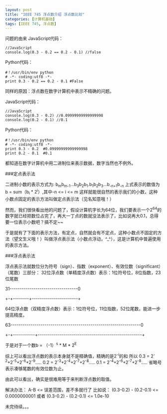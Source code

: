 ```yaml
---
layout: post
title: "IEEE 745 浮点数介绍 浮点数比较"
categories: [计算机基础]
tags: [IEEE 745, 浮点数]
---
```


问题的由来
JavaScript代码：

    //JavaScript
    console.log(0.3 - 0.2 == 0.2 - 0.1) //false
    
Python代码：    

    #！/usr/bin/env python
    # -*- coding:utf8 -*-
    print 0.3 - 0.2 == 0.2 - 0.1 #False
    
同样的原因：浮点数在数字计算机中表示不精确的问题。

JavaScript代码：

    //JavaScript
    console.log(0.3 - 0.2) //0.09999999999999998
    console.log(0.2 - 0.1) //0.1
    
Python代码：    

    #！/usr/bin/env python
    # -*- coding:utf8 -*-    
    print 0.3 - 0.2  #0.09999999999999998
    print 0.2 - 0.1  #0.1
    
    
都知道在数字计算机中用二进制位来表示数据，数字当然也不例外。

###定点表示法

二进制小数的表示方式为:
b<sub>m</sub>b<sub>m-1</sub>...b<sub>3</sub>b<sub>2</sub>b<sub>1</sub>.b<sub>1</sub>b<sub>2</sub>b<sub>3</sub>...b<sub>-n+1</sub>b<sub>-n</sub>
上式表示的数值为
b = sum（b<sub>i</sub> * 2<sup>i</sup>）,其中-n <= i <= m
这样就能很自然的表示我们的小数，这种小数点固定的表示方法叫做定点表示法（见名知意哦！）

然而，我们很快看出他的问题了，假设计算机字长为64位，我们要表示一个2<sup>64</sup>的数字就已经把数位占完了，再大一丁点的数就没法表示了，比如说再大0.1，总得要一位表示小数吧？搞不定~~

于是就有了下面的表示方法，有定点，自然就会有不定点，这种小数点不固定的方法（望文生义哦！）叫做浮点表示法（小数点浮动，^_^），这是计算机中普遍使用的表示方法。

###浮点表示法

浮点表示法就数位分为符号（sign）、指数（exponent）、有效位数（significant）（尾数）三部分：
32位浮点数（单精度浮点数）表示：1位符号位，8位指数，23位尾数

31----------------------------------0

\+-+--------+-----------------------+


64位浮点数（双精度浮点数）表示：1位符号位，11位指数，52位尾数，能进一步提高精度。

63-----------------------------------------------------------------0

+-+-----------+----------------------------------------------------+

于是对于一个数b = （-1）<sup>s</sup> \* M \* 2<sup>E</sup>

综上可以看出浮点数的表示本身就不是精确值，精确的是2<sup>-i</sup>的和
所以
0.3 = 2<sup>-2</sup>+2<sup>-5</sup>+2<sup>-6</sup>+2<sup>-9</sup>.....
0.2 = 2<sup>-3</sup>+2<sup>-4</sup>+2<sup>-7</sup>+2<sup>-8</sup>.....
0.1 = 2<sup>-4</sup>+2<sup>-6</sup>+2<sup>-7</sup>+2<sup>-8</sup>.....
省略号表示凑够尾数的有效位数为止。

由此可以看出，确实是很难用等于来判断浮点数的取值。

解决办法：
A-B <= 误差范围，差不多就行了
比如说：
(0.3-0.2) - (0.2-0.1) <= 0.0000000001
或者
(0.3-0.2) - (0.2-0.1) <= 1.0e-10


未完待续。。。